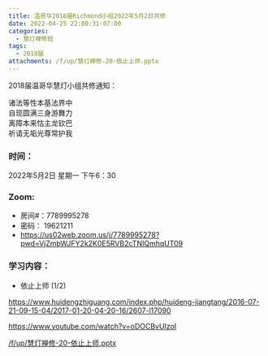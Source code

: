 ```yaml
---
title: 温哥华2018届Richmond小组2022年5月2日共修
date: 2022-04-25 22:00:31-07:00
categories:
  - 慧灯禅修班
tags:
  - 2018届
attachments: /f/up/慧灯禅修-20-依止上师.pptx
---
```

2018届温哥华慧灯小组共修通知：

诸法等性本基法界中\
自现圆满三身游舞力\
离障本来怙主龙钦巴\
祈请无垢光尊常护我  

### 时间：

2022年5月2日 星期一 下午6：30

### Zoom:

* 房间#：7789995278 
* 密码： 19621211
* <https://us02web.zoom.us/j/7789995278?pwd=VjZmbWJFY2k2K0E5RVB2cTNIQmhqUT09>

### 学习内容：

* 依止上师 (1/2)

<https://www.huidengzhiguang.com/index.php/huideng-jiangtang/2016-07-21-09-15-04/2017-01-20-04-20-16/2607-l17090>

<https://www.youtube.com/watch?v=oDOCBvUIzoI>

[/f/up/慧灯禅修-20-依止上师.pptx](https://s3.ca-central-1.wasabisys.com/hddata/f.huidengchanxiu.net/hdv/f/up/慧灯禅修-20-依止上师.pptx)